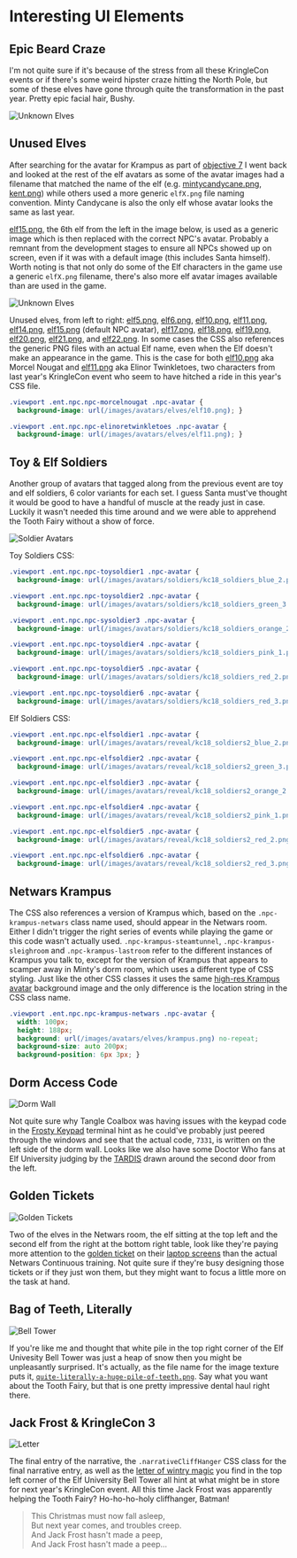 # Interesting UI Elements

## Epic Beard Craze

I'm not quite sure if it's because of the stress from all these KringleCon events or if there's some weird hipster craze hitting the North Pole, but some of these elves have gone through quite the transformation in the past year. Pretty epic facial hair, Bushy.

![Unknown Elves](../img/misc/aged_elves.png)

## Unused Elves

After searching for the avatar for Krampus as part of [objective 7](/objectives/o7/) I went back and looked at the rest of the elf avatars as some of the avatar images had a filename that matched the name of the elf (e.g. [mintycandycane.png](https://2019.kringlecon.com/images/avatars/elves/mintycandycane.png), [kent.png](https://2019.kringlecon.com/images/avatars/elves/kent.png)) while others used a more generic `elfX.png` file naming convention. Minty Candycane is also the only elf whose avatar looks the same as last year.

[elf15.png](https://2019.kringlecon.com/images/avatars/elves/elf15.png), the 6th elf from the left in the image below, is used as a generic image which is then replaced with the correct NPC's avatar. Probably a remnant from the development stages to ensure all NPCs showed up on screen, even if it was with a default image (this includes Santa himself). Worth noting is that not only do some of the Elf characters in the game use a generic `elfX.png` filename, there's also more elf avatar images available than are used in the game.

![Unknown Elves](../img/misc/unknown_elves.png)

Unused elves, from left to right: [elf5.png](https://2019.kringlecon.com/images/avatars/elves/elf5.png), [elf6.png](https://2019.kringlecon.com/images/avatars/elves/elf6.png), [elf10.png](https://2019.kringlecon.com/images/avatars/elves/elf10.png), [elf11.png](https://2019.kringlecon.com/images/avatars/elves/elf11.png), [elf14.png](https://2019.kringlecon.com/images/avatars/elves/elf14.png), [elf15.png](https://2019.kringlecon.com/images/avatars/elves/elf15.png) (default NPC avatar), [elf17.png](https://2019.kringlecon.com/images/avatars/elves/elf17.png), [elf18.png](https://2019.kringlecon.com/images/avatars/elves/elf18.png), [elf19.png](https://2019.kringlecon.com/images/avatars/elves/elf19.png), [elf20.png](https://2019.kringlecon.com/images/avatars/elves/elf20.png), [elf21.png](https://2019.kringlecon.com/images/avatars/elves/elf21.png), and [elf22.png](https://2019.kringlecon.com/images/avatars/elves/elf22.png). In some cases the CSS also references the generic PNG files with an actual Elf name, even when the Elf doesn't make an appearance in the game. This is the case for both [elf10.png](https://2019.kringlecon.com/images/avatars/elves/elf10.png) aka Morcel Nougat and [elf11.png](https://2019.kringlecon.com/images/avatars/elves/elf11.png) aka Elinor Twinkletoes, two characters from last year's KringleCon event who seem to have hitched a ride in this year's CSS file.

```css
.viewport .ent.npc.npc-morcelnougat .npc-avatar {
  background-image: url(/images/avatars/elves/elf10.png); }

.viewport .ent.npc.npc-elinoretwinkletoes .npc-avatar {
  background-image: url(/images/avatars/elves/elf11.png); }
```

## Toy & Elf Soldiers

Another group of avatars that tagged along from the previous event are toy and elf soldiers, 6 color variants for each set. I guess Santa must've thought it would be good to have a handful of muscle at the ready just in case. Luckily it wasn't needed this time around and we were able to apprehend the Tooth Fairy without a show of force.

![Soldier Avatars](../img/misc/soldier_avatars.png)

Toy Soldiers CSS:

```css
.viewport .ent.npc.npc-toysoldier1 .npc-avatar {
  background-image: url(/images/avatars/soldiers/kc18_soldiers_blue_2.png); }

.viewport .ent.npc.npc-toysoldier2 .npc-avatar {
  background-image: url(/images/avatars/soldiers/kc18_soldiers_green_3.png); }

.viewport .ent.npc.npc-sysoldier3 .npc-avatar {
  background-image: url(/images/avatars/soldiers/kc18_soldiers_orange_2.png); }

.viewport .ent.npc.npc-toysoldier4 .npc-avatar {
  background-image: url(/images/avatars/soldiers/kc18_soldiers_pink_1.png); }

.viewport .ent.npc.npc-toysoldier5 .npc-avatar {
  background-image: url(/images/avatars/soldiers/kc18_soldiers_red_2.png); }

.viewport .ent.npc.npc-toysoldier6 .npc-avatar {
  background-image: url(/images/avatars/soldiers/kc18_soldiers_red_3.png); }
```

Elf Soldiers CSS:

```css
.viewport .ent.npc.npc-elfsoldier1 .npc-avatar {
  background-image: url(/images/avatars/reveal/kc18_soldiers2_blue_2.png); }

.viewport .ent.npc.npc-elfsoldier2 .npc-avatar {
  background-image: url(/images/avatars/reveal/kc18_soldiers2_green_3.png); }

.viewport .ent.npc.npc-elfsoldier3 .npc-avatar {
  background-image: url(/images/avatars/reveal/kc18_soldiers2_orange_2.png); }

.viewport .ent.npc.npc-elfsoldier4 .npc-avatar {
  background-image: url(/images/avatars/reveal/kc18_soldiers2_pink_1.png); }

.viewport .ent.npc.npc-elfsoldier5 .npc-avatar {
  background-image: url(/images/avatars/reveal/kc18_soldiers2_red_2.png); }

.viewport .ent.npc.npc-elfsoldier6 .npc-avatar {
  background-image: url(/images/avatars/reveal/kc18_soldiers2_red_3.png); }
```

## Netwars Krampus

The CSS also references a version of Krampus which, based on the `.npc-krampus-netwars` class name used, should appear in the Netwars room. Either I didn't trigger the right series of events while playing the game or this code wasn't actually used. `.npc-krampus-steamtunnel`, `.npc-krampus-sleighroom` and `.npc-krampus-lastroom` refer to the different instances of Krampus you talk to, except for the version of Krampus that appears to scamper away in Minty's dorm room, which uses a different type of CSS styling. Just like the other CSS classes it uses the same [high-res Krampus avatar](https://2019.kringlecon.com/images/avatars/elves/krampus.png) background image and the only difference is the location string in the CSS class name.

```css
.viewport .ent.npc.npc-krampus-netwars .npc-avatar {
  width: 100px;
  height: 188px;
  background: url(/images/avatars/elves/krampus.png) no-repeat;
  background-size: auto 200px;
  background-position: 6px 3px; }
```

## Dorm Access Code

![Dorm Wall](../img/misc/dorm-hall_crop.png)

Not quite sure why Tangle Coalbox was having issues with the keypad code in the [Frosty Keypad](/hints/h6/) terminal hint as he could've probably just peered through the windows and see that the actual code, `7331`, is written on the left side of the dorm wall. Looks like we also have some Doctor Who fans at Elf University judging by the [TARDIS](https://en.wikipedia.org/wiki/TARDIS) drawn around the second door from the left.

## Golden Tickets

![Golden Tickets](../img/misc/lucky_elf.png)

Two of the elves in the Netwars room, the elf sitting at the top left and the second elf from the right at the bottom right table, look like they're paying more attention to the [golden ticket](https://en.wikipedia.org/wiki/Charlie_and_the_Chocolate_Factory) on their [laptop screens](https://2019.kringlecon.com/textures/lappys.png) than the actual Netwars Continuous training. Not quite sure if they're busy designing those tickets or if they just won them, but they might want to focus a little more on the task at hand.

## Bag of Teeth, Literally

![Bell Tower](../img/misc/bell_tower.png)

If you're like me and thought that white pile in the top right corner of the Elf Univesity Bell Tower was just a heap of snow then you might be unpleasantly surprised. It's actually, as the file name for the image texture puts it, [`quite-literally-a-huge-pile-of-teeth.png`](https://2019.kringlecon.com/textures/quite-literally-a-huge-pile-of-teeth.png). Say what you want about the Tooth Fairy, but that is one pretty impressive dental haul right there. 

## Jack Frost & KringleCon 3

![Letter](../img/misc/letter.png)

The final entry of the narrative, the `.narrativeCliffHanger` CSS class for the final narrative entry, as well as the [letter of wintry magic](https://downloads.elfu.org/LetterOfWintryMagic.pdf) you find in the top left corner of the Elf University Bell Tower all hint at what might be in store for next year's KringleCon event. All this time Jack Frost was apparently helping the Tooth Fairy? Ho-ho-ho-holy cliffhanger, Batman!

> This Christmas must now fall asleep,  
> But next year comes, and troubles creep.  
> And Jack Frost hasn't made a peep,  
> And Jack Frost hasn't made a peep...

